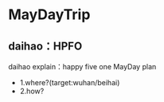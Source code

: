 # MayDayTrip

## daihao：HPFO
daihao explain：happy five one MayDay plan


- 1.where?(target:wuhan/beihai)
- 2.how?
